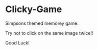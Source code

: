 # Clicky-Game

Simpsons themed memorey game.

Try not to click on the same image twice!!

Good Luck!
